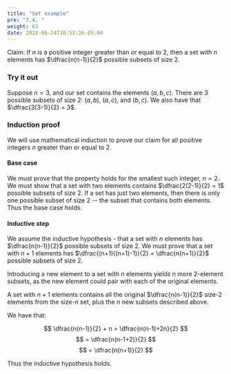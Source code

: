 ```yaml
---
title: "Set example"
pre: "7.4. "
weight: 83
date: 2018-08-24T10:53:26-05:00
---
```


Claim: If $n$ is a positive integer greater than or equal to 2, then a set with $n$ elements has $\dfrac{n(n-1)}{2}$ possible subsets of size 2.

### Try it out

Suppose $n = 3$, and our set contains the elements $(a, b, c)$. There are 3 possible subsets of size 2: $(a, b)$, $(a, c)$, and $(b, c)$. We also have that $\dfrac{3(3-1)}{2} = 3$.

### Induction proof

We will use mathematical induction to prove our claim for all positive integers $n$ greater than or equal to 2.

#### Base case

We must prove that the property holds for the smallest such integer, $n = 2$. We must show that a set with two elements contains $\dfrac{2(2-1)}{2} = 1$ possible subsets of size 2. If a set has just two elements, then there is only one possible subset of size 2 -- the subset that contains both elements. Thus the base case holds.

#### Inductive step

We assume the inductive hypothesis - that a set with $n$ elements has $\dfrac{n(n-1)}{2}$ possible subsets of size 2. We must prove that a set with $n + 1$ elements has $\dfrac{(n+1)((n+1)-1)}{2} = \dfrac{n(n+1)}{2}$ possible subsets of size 2.

Introducing a new element to a set with $n$ elements yields $n$ more 2-element subsets, as the new element could pair with each of the original elements.

A set with $n+1$ elements contains all the original $\dfrac{n(n-1)}{2}$ size-2 elements from the size-$n$ set, plus the $n$ new subsets described above. 

We have that:

$$
\dfrac{n(n-1)}{2} + n = \dfrac{n(n-1)+2n}{2}
$$
$$
= \dfrac{n(n-1+2)}{2}
$$
$$
= \dfrac{n(n+1)}{2}
$$

Thus the inductive hypothesis holds.